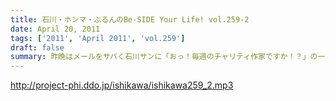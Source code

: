 ```yaml
---
title: 石川・ホンマ・ぶるんのBe-SIDE Your Life! vol.259-2
date: April 20, 2011
tags: ['2011', 'April 2011', 'vol.259']
draft: false
summary: 昨晩はメールをサバく石川サンに「おっ！毎週のチャリティ作家ですか！？」の一言に「うっせぇえ！！」と一蹴～～。そんな2011年の春です。NAMAE
---
```


http://project-phi.ddo.jp/ishikawa/ishikawa259_2.mp3